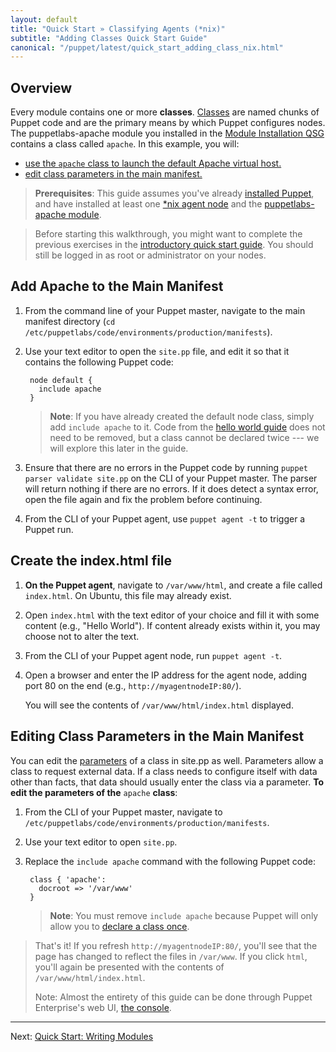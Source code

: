 ```yaml
---
layout: default
title: "Quick Start » Classifying Agents (*nix)"
subtitle: "Adding Classes Quick Start Guide"
canonical: "/puppet/latest/quick_start_adding_class_nix.html"
---
```



## Overview

Every module contains one or more **classes**. [Classes](./puppet/4.2/reference/lang_classes.html) are named chunks of Puppet code and are the primary means by which Puppet configures nodes. The puppetlabs-apache module you installed in the [Module Installation QSG](./quick_start_module_install_nix.html) contains a class called `apache`. In this example, you will:
* [use the `apache` class to launch the default Apache virtual host.](#add-apache-to-the-main-manifest)
* [edit class parameters in the main manifest.](#editing-class-parameters-in-the-main-manifest)

> **Prerequisites**: This guide assumes you've already [installed Puppet](./guides/install_puppet/pre_install.html), and have installed at least one [*nix agent node](./guides/install_puppet/post_install.html) and the [puppetlabs-apache module](./quick_start_module_install_nix.html).

> Before starting this walkthrough, you might want to complete the previous exercises in the [introductory quick start guide](./quick_start.html). You should still be logged in as root or administrator on your nodes.

## Add Apache to the Main Manifest

1. From the command line of your Puppet master, navigate to the main manifest directory (`cd /etc/puppetlabs/code/environments/production/manifests`).
2. Use your text editor to open the `site.pp` file, and edit it so that it contains the following Puppet code:

        node default {
		  include apache	
        }

	>**Note**: If you have already created the default node class, simply add `include apache` to it. Code from the [hello world guide](./quick_start_helloworld.html) does not need to be removed, but a class cannot be declared twice --- we will explore this later in the guide.

3. Ensure that there are no errors in the Puppet code by running `puppet parser validate site.pp` on the CLI of your Puppet master. The parser will return nothing if there are no errors. If it does detect a syntax error, open the file again and fix the problem before continuing.
4. From the CLI of your Puppet agent, use `puppet agent -t` to trigger a Puppet run.

## Create the index.html file
1. **On the Puppet agent**, navigate to `/var/www/html`, and create a file called `index.html`. On Ubuntu, this file may already exist.
2. Open `index.html` with the text editor of your choice and fill it with some content (e.g., "Hello World"). If content already exists within it, you may choose not to alter the text.
3. From the CLI of your Puppet agent node, run `puppet agent -t`.
4. Open a browser and enter the IP address for the agent node, adding port 80 on the end (e.g., `http://myagentnodeIP:80/`).

   You will see the contents of `/var/www/html/index.html` displayed.
   
## Editing Class Parameters in the Main Manifest

You can edit the [parameters](https://docs.puppetlabs.com/puppet/latest/reference/lang_classes.html#defining-classes) of a class in site.pp as well. Parameters allow a class to request external data. If a class needs to configure itself with data other than facts, that data should usually enter the class via a parameter.
**To edit the parameters of the** `apache` **class**:

1. From the CLI of your Puppet master, navigate to `/etc/puppetlabs/code/environments/production/manifests`.
2. Use your text editor to open `site.pp`. 
3. Replace the `include apache` command with the following Puppet code:

        class { 'apache':
    	  docroot => '/var/www'
		}
		
	>**Note**: You must remove `include apache` because Puppet will only allow you to [declare a class once](https://docs.puppetlabs.com/puppet/latest/reference/lang_classes.html#declaring-classes).

> That's it! If you refresh `http://myagentnodeIP:80/`, you'll see that the page has changed to reflect the files in `/var/www`. If you click `html`, you'll again be presented with the contents of `/var/www/html/index.html`.
>
> Note: Almost the entirety of this guide can be done through Puppet Enterprise's web UI, [the console](https://docs.puppetlabs.com/pe/latest/console_accessing.html).
>
----------

Next: [Quick Start: Writing Modules](./quick_writing_nix.html)
